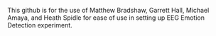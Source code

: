 This github is for the use of Matthew Bradshaw, Garrett Hall, Michael Amaya, and Heath Spidle for ease of use in setting up EEG Emotion Detection experiment.
